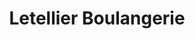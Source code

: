 ---
title: "Letellier Boulangerie"
url: /saint-martin-de-fontenay/letellier-boulangerie/
shop: boulangerie
---